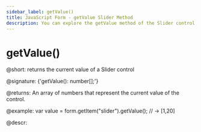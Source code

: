```yaml
---
sidebar_label: getValue()
title: JavaScript Form - getValue Slider Method 
description: You can explore the getValue method of the Slider control of Form in the documentation of the DHTMLX JavaScript UI library. Browse developer guides and API reference, try out code examples and live demos, and download a free 30-day evaluation version of DHTMLX Suite 7.
---
```


# getValue()

@short: returns the current value of a Slider control

@signature: {'getValue(): number[];'}

@returns:
An array of numbers that represent the current value of the control.

@example:
var value = form.getItem("slider").getValue();
// -> [1,20]

@descr:
